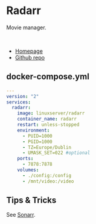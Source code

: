 # Radarr

Movie manager.

<br>

- [Homepage](https://radarr.video/)
- [Github repo](https://github.com/Radarr/Radarr)


## docker-compose.yml
```yml
---
version: "2"
services:
  radarr:
    image: linuxserver/radarr
    container_name: radarr
    restart: unless-stopped
    environment:
      - PUID=1000
      - PGID=1000
      - TZ=Europe/Dublin
      - UMASK_SET=022 #optional
    ports:
      - 7878:7878
    volumes:
      - ./config:/config
      - /mnt/video:/video
```


## Tips & Tricks
See [Sonarr](sonarr.md).
